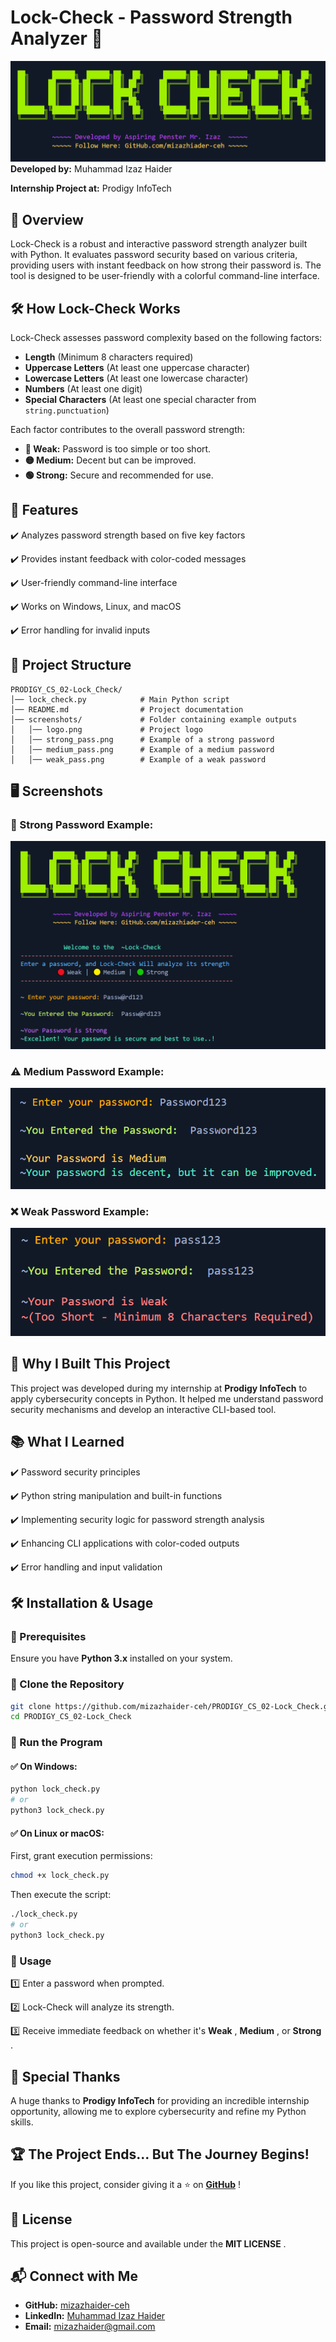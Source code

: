 # Lock-Check - Password Strength Analyzer 🔐
![Lock-Check](screenshots/logo.png)
**Developed by:** Muhammad Izaz Haider

**Internship Project at:** Prodigy InfoTech



## 📌 Overview

Lock-Check is a robust and interactive password strength analyzer built with Python. It evaluates password security based on various criteria, providing users with instant feedback on how strong their password is. The tool is designed to be user-friendly with a colorful command-line interface.

## 🛠 How Lock-Check Works

Lock-Check assesses password complexity based on the following factors:

* **Length** (Minimum 8 characters required)
* **Uppercase Letters** (At least one uppercase character)
* **Lowercase Letters** (At least one lowercase character)
* **Numbers** (At least one digit)
* **Special Characters** (At least one special character from `string.punctuation`)

Each factor contributes to the overall password strength:

* **🔴 Weak:** Password is too simple or too short.
* **🟡 Medium:** Decent but can be improved.
* **🟢 Strong:** Secure and recommended for use.

## 📌 Features

✔️ Analyzes password strength based on five key factors

✔️ Provides instant feedback with color-coded messages

✔️ User-friendly command-line interface

✔️ Works on Windows, Linux, and macOS

✔️ Error handling for invalid inputs

## 📂 Project Structure

```
PRODIGY_CS_02-Lock_Check/
│── lock_check.py            # Main Python script
│── README.md                # Project documentation
│── screenshots/             # Folder containing example outputs
│   │── logo.png             # Project logo
│   │── strong_pass.png      # Example of a strong password
│   │── medium_pass.png      # Example of a medium password
│   │── weak_pass.png        # Example of a weak password
```

## 🖥 Screenshots

### 🔐 Strong Password Example:

![Strong Password](screenshots/strong_pass.png)

### ⚠️ Medium Password Example:

![Medium Password](screenshots/medium.png)

### ❌ Weak Password Example:

![Weak Password](screenshots/weak.png)

## 🎯 Why I Built This Project

This project was developed during my internship at **Prodigy InfoTech** to apply cybersecurity concepts in Python. It helped me understand password security mechanisms and develop an interactive CLI-based tool.

## 📚 What I Learned

✔️ Password security principles

✔️ Python string manipulation and built-in functions

✔️ Implementing security logic for password strength analysis

✔️ Enhancing CLI applications with color-coded outputs

✔️ Error handling and input validation

## 🛠 Installation & Usage

### 🔹 Prerequisites

Ensure you have **Python 3.x** installed on your system.

### 🔹 Clone the Repository

```bash
git clone https://github.com/mizazhaider-ceh/PRODIGY_CS_02-Lock_Check.git
cd PRODIGY_CS_02-Lock_Check
```

### 🔹 Run the Program

#### ✅ On Windows:

```bash
python lock_check.py
# or
python3 lock_check.py
```

#### ✅ On Linux or macOS:

First, grant execution permissions:

```bash
chmod +x lock_check.py
```

Then execute the script:

```bash
./lock_check.py
# or
python3 lock_check.py
```

### 🔹 Usage

1️⃣ Enter a password when prompted.

2️⃣ Lock-Check will analyze its strength.

3️⃣ Receive immediate feedback on whether it's  **Weak** ,  **Medium** , or  **Strong** .

## 🌟 Special Thanks

A huge thanks to **Prodigy InfoTech** for providing an incredible internship opportunity, allowing me to explore cybersecurity and refine my Python skills.

## 🏆 The Project Ends... But The Journey Begins!

If you like this project, consider giving it a ⭐ on  **[GitHub](https://github.com/mizazhaider-ceh/PRODIGY_CS_02-Lock_Check)** !

## 📜 License

This project is open-source and available under the  **MIT LICENSE** .

## 📬 Connect with Me

* **GitHub:** [mizazhaider-ceh](https://github.com/mizazhaider-ceh)
* **LinkedIn:** [Muhammad Izaz Haider](https://www.linkedin.com/in/muhammad-izaz-haider-091639314/)
* **Email:** [mizazhaider@gmail.com](mailto:mizazhaider@gmail.com)

